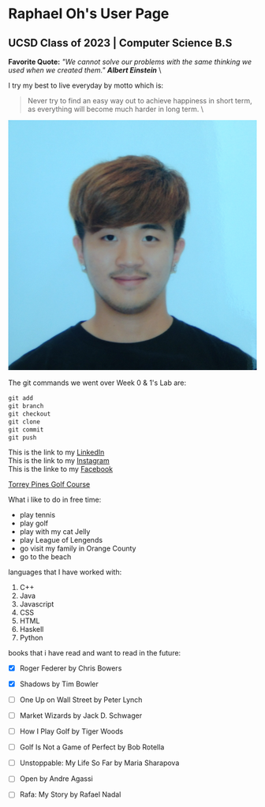 # Raphael Oh's User Page 

## UCSD Class of 2023 | Computer Science B.S 

**Favorite Quote:** *"We cannot solve our problems with the same thinking we used when we created them."* ***Albert Einstein*** \

I try my best to live everyday by motto which is: 
>Never try to find an easy way out to achieve happiness in short term, as everything will become much harder in long term. \

![Profile Picture](profile%20picture.png)

The git commands we went over Week 0 & 1's Lab are:

```
git add
git branch
git checkout
git clone
git commit
git push
```

This is the link to my [LinkedIn](https://www.linkedin.com/in/raphaeloh96/)\
This is the link to my [Instagram](https://www.instagram.com/raphaeloh96/)\
This is the linke to my [Facebook](https://www.facebook.com/raphaeloh96/)

[Torrey Pines Golf Course](Torrey%20Pines.jpg)

What i like to do in free time: 
- play tennis
- play golf
- play with my cat Jelly
- play League of Lengends
- go visit my family in Orange County
- go to the beach

languages that I have worked with:
1. C++
2. Java
3. Javascript
4. CSS
5. HTML
6. Haskell
7. Python

books that i have read and want to read in the future:
- [x] Roger Federer by Chris Bowers
- [x] Shadows by Tim Bowler
- [ ] One Up on Wall Street by Peter Lynch
- [ ] Market Wizards by Jack D. Schwager
- [ ] How I Play Golf by Tiger Woods
- [ ] Golf Is Not a Game of Perfect by Bob Rotella
- [ ] Unstoppable: My Life So Far by Maria Sharapova
- [ ] Open by Andre Agassi
- [ ] Rafa: My Story by Rafael Nadal


